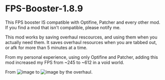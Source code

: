 # FPS-Booster-1.8.9

This FPS booster IS compatible with Optifine, Patcher and every other mod.
If you find a mod that isn't compatible, please notify me.

This mod works by saving overhaul rescources, and using them when you actually need them.
It saves overhaul resources when you are tabbed out, or afk for more than 5 minutes at a time.

From my personal experience, using only Optifine and Patcher, adding this mod increased my FPS from ~245 to ~612 in a void world.

From ![image](https://user-images.githubusercontent.com/100393544/155641926-c3afc033-b02d-4185-bb57-e56d300f115c.png) to ![image](https://user-images.githubusercontent.com/100393544/155641985-e60d0fb4-fbcd-465d-a4e1-be9abe2e3428.png) by the overhaul.
